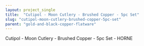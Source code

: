 ```yaml
---
layout: project_single
title:  "Cutipol - Moon Cutlery - Brushed Copper - 5pc Set"
slug: "cutipol-moon-cutlery-brushed-copper-5pc-set"
parent: "gold-and-black-copper-flatware"
---
```

Cutipol - Moon Cutlery - Brushed Copper - 5pc Set - HORNE